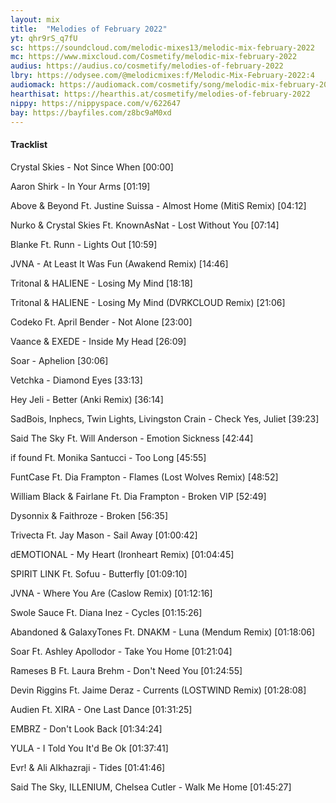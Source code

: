 ```yaml
---
layout: mix
title:  "Melodies of February 2022"
yt: qhr9rS_q7fU
sc: https://soundcloud.com/melodic-mixes13/melodic-mix-february-2022
mc: https://www.mixcloud.com/Cosmetify/melodic-mix-february-2022
audius: https://audius.co/cosmetify/melodies-of-february-2022
lbry: https://odysee.com/@melodicmixes:f/Melodic-Mix-February-2022:4
audiomack: https://audiomack.com/cosmetify/song/melodic-mix-february-2022
hearthisat: https://hearthis.at/cosmetify/melodies-of-february-2022
nippy: https://nippyspace.com/v/622647
bay: https://bayfiles.com/z8bc9aM0xd
---
```


#### Tracklist

Crystal Skies - Not Since When [00:00]

Aaron Shirk - In Your Arms [01:19]

Above & Beyond Ft. Justine Suissa - Almost Home (MitiS Remix) [04:12]

Nurko & Crystal Skies Ft. KnownAsNat - Lost Without You [07:14]

Blanke Ft. Runn - Lights Out [10:59]

JVNA - At Least It Was Fun (Awakend Remix) [14:46]

Tritonal & HALIENE - Losing My Mind [18:18]

Tritonal & HALIENE - Losing My Mind (DVRKCLOUD Remix) [21:06]

Codeko Ft. April Bender - Not Alone [23:00]

Vaance & EXEDE - Inside My Head [26:09]

Soar - Aphelion [30:06]

Vetchka - Diamond Eyes [33:13]

Hey Jeli - Better (Anki Remix) [36:14]

SadBois, Inphecs, Twin Lights, Livingston Crain - Check Yes, Juliet [39:23]

Said The Sky Ft. Will Anderson - Emotion Sickness [42:44]

if found Ft. Monika Santucci - Too Long [45:55]

FuntCase Ft. Dia Frampton - Flames (Lost Wolves Remix) [48:52]

William Black & Fairlane Ft. Dia Frampton - Broken VIP [52:49]

Dysonnix & Faithroze - Broken [56:35]

Trivecta Ft. Jay Mason - Sail Away [01:00:42]

dEMOTIONAL - My Heart (Ironheart Remix) [01:04:45]

SPIRIT LINK Ft. Sofuu - Butterfly [01:09:10]

JVNA - Where You Are (Caslow Remix) [01:12:16]

Swole Sauce Ft. Diana Inez - Cycles [01:15:26]

Abandoned & GalaxyTones Ft. DNAKM - Luna (Mendum Remix) [01:18:06]

Soar Ft. Ashley Apollodor - Take You Home [01:21:04]

Rameses B Ft. Laura Brehm - Don't Need You [01:24:55]

Devin Riggins Ft. Jaime Deraz - Currents (LOSTWIND Remix) [01:28:08]

Audien Ft. XIRA - One Last Dance [01:31:25]

EMBRZ - Don't Look Back [01:34:24]

YULA - I Told You It'd Be Ok [01:37:41]

Evr! & Ali Alkhazraji - Tides [01:41:46]

Said The Sky, ILLENIUM, Chelsea Cutler - Walk Me Home [01:45:27]